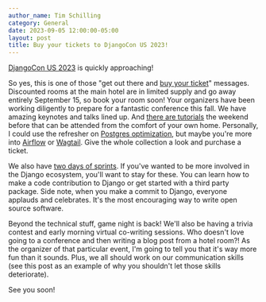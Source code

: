 ```yaml
---
author_name: Tim Schilling
category: General
date: 2023-09-05 12:00:00-05:00
layout: post
title: Buy your tickets to DjangoCon US 2023!
---
```


[DjangoCon US 2023](https://2023.djangocon.us/) is quickly approaching!

So yes, this is one of those "get out there and [buy your ticket](https://ti.to/defna/djangocon-us-2023)" messages.
Discounted rooms at the main hotel are in limited supply and go away entirely September 15, so book your room soon!
Your organizers have been working diligently to prepare for a
fantastic conference this fall. We have amazing keynotes and talks lined up. And [there are tutorials](https://2023.djangocon.us/schedule/#Day-Tutorials) the weekend before
that can be attended from the comfort of your own home. Personally, I could use the refresher on [Postgres optimization](https://2023.djangocon.us/tutorials/seamless-postgres-query-optimization/),
but maybe you're more into [Airflow](https://2023.djangocon.us/tutorials/django-3-airflow/) or [Wagtail](https://2023.djangocon.us/tutorials/best-of-both-worlds-next-js-wagtail/).
Give the whole collection a look and purchase a ticket.

We also have [two days of sprints](https://2023.djangocon.us/sprints/). If you've wanted to be more involved in the Django ecosystem, you'll want to stay for
these. You can learn how to make a code contribution to Django or get started with a third party package. Side note,
when you make a commit to Django, everyone applauds and celebrates. It's the most encouraging way to write open source
software.

Beyond the technical stuff, game night is back! We'll also be having a trivia contest and early morning virtual
co-writing sessions. Who doesn't love going to a conference and then writing a blog post from a hotel room?! As the
organizer of that particular event, I'm going to tell you that it's way more fun than it sounds.
Plus, we all should work on our communication skills (see this post as an example of why you shouldn't let those
skills deteriorate).

See you soon!
